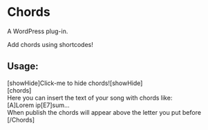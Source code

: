 # Chords
A WordPress plug-in.

Add chords using shortcodes!

## Usage:
[showHide]Click-me to hide chords![showHide]  
[chords]  
Here you can insert the text of your song with chords like:  
[A]Lorem ip[E7]sum...  
When publish the chords will appear above the letter you put before  
[/Chords]
